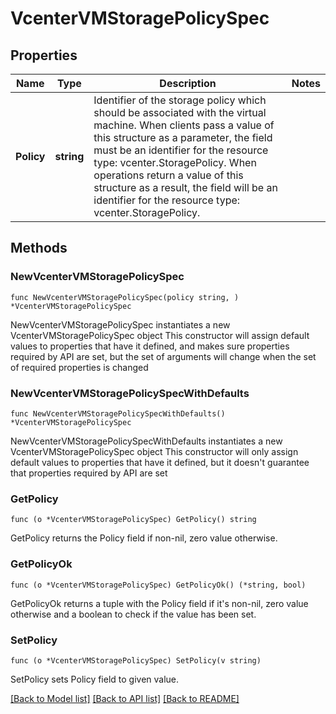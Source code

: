 # VcenterVMStoragePolicySpec

## Properties

Name | Type | Description | Notes
------------ | ------------- | ------------- | -------------
**Policy** | **string** | Identifier of the storage policy which should be associated with the virtual machine. When clients pass a value of this structure as a parameter, the field must be an identifier for the resource type: vcenter.StoragePolicy. When operations return a value of this structure as a result, the field will be an identifier for the resource type: vcenter.StoragePolicy. | 

## Methods

### NewVcenterVMStoragePolicySpec

`func NewVcenterVMStoragePolicySpec(policy string, ) *VcenterVMStoragePolicySpec`

NewVcenterVMStoragePolicySpec instantiates a new VcenterVMStoragePolicySpec object
This constructor will assign default values to properties that have it defined,
and makes sure properties required by API are set, but the set of arguments
will change when the set of required properties is changed

### NewVcenterVMStoragePolicySpecWithDefaults

`func NewVcenterVMStoragePolicySpecWithDefaults() *VcenterVMStoragePolicySpec`

NewVcenterVMStoragePolicySpecWithDefaults instantiates a new VcenterVMStoragePolicySpec object
This constructor will only assign default values to properties that have it defined,
but it doesn't guarantee that properties required by API are set

### GetPolicy

`func (o *VcenterVMStoragePolicySpec) GetPolicy() string`

GetPolicy returns the Policy field if non-nil, zero value otherwise.

### GetPolicyOk

`func (o *VcenterVMStoragePolicySpec) GetPolicyOk() (*string, bool)`

GetPolicyOk returns a tuple with the Policy field if it's non-nil, zero value otherwise
and a boolean to check if the value has been set.

### SetPolicy

`func (o *VcenterVMStoragePolicySpec) SetPolicy(v string)`

SetPolicy sets Policy field to given value.



[[Back to Model list]](../README.md#documentation-for-models) [[Back to API list]](../README.md#documentation-for-api-endpoints) [[Back to README]](../README.md)


